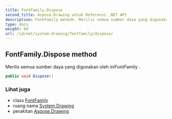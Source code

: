 ```yaml
---
title: FontFamily.Dispose
second_title: Aspose.Drawing untuk Referensi .NET API
description: FontFamily metode. Merilis semua sumber daya yang digunakan oleh iniFontFamily .
type: docs
weight: 60
url: /id/net/system.drawing/fontfamily/dispose/
---
```

## FontFamily.Dispose method

Merilis semua sumber daya yang digunakan oleh iniFontFamily .

```csharp
public void Dispose()
```

### Lihat juga

* class [FontFamily](../)
* ruang nama [System.Drawing](../../fontfamily/)
* perakitan [Aspose.Drawing](../../../)


